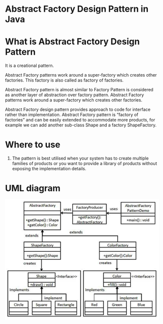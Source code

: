 Abstract Factory Design Pattern in Java
=====

# What is Abstract Factory Design Pattern

It is a creational pattern.

Abstract Factory patterns work around a super-factory which creates other factories. This factory is also called as factory of factories.

Abstract Factory pattern is almost similar to Factory Pattern is considered as another layer of abstraction over factory pattern. Abstract Factory patterns work around a super-factory which creates other factories.

Abstract Factory design pattern provides approach to code for interface rather than implementation.
Abstract Factory pattern is “factory of factories” and can be easily extended to accommodate more products, for example we can add another sub-class Shape and a factory ShapeFactory.

# Where to use

1) The pattern is best utilised when your system has to create multiple families of products or you want to provide a library of products without exposing the implementation details. 


# UML diagram

![Alt text](/AbstractFactoryDesignPattern.png?raw=true "Optional Title")